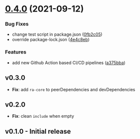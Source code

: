 # [0.4.0](https://github.com/ckoliber/ra-data-lb4/compare/0.3.0...0.4.0) (2021-09-12)


### Bug Fixes

* change test script in package.json ([0fb2c05](https://github.com/ckoliber/ra-data-lb4/commit/0fb2c059ea8bb10da9404f0407d5f192af36fbd1))
* override package-lock.json ([4e4c8eb](https://github.com/ckoliber/ra-data-lb4/commit/4e4c8ebfa911c2984a8419c2bea68eb5dc9479f7))


### Features

* add new Github Action based CI/CD pipelines ([a375bba](https://github.com/ckoliber/ra-data-lb4/commit/a375bba3ff5fac6ee555b9f4339fe5169b39f46c))

## v0.3.0

-   **Fix**: add `ra-core` to peerDependencies and devDependencies

## v0.2.0

-   **Fix**: clean `include` when empty

## v0.1.0 - Initial release
